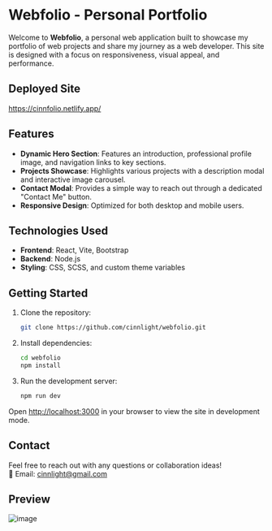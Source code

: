 # Webfolio - Personal Portfolio

Welcome to **Webfolio**, a personal web application built to showcase my portfolio of web projects and share my journey as a web developer. This site is designed with a focus on responsiveness, visual appeal, and performance.

## Deployed Site
https://cinnfolio.netlify.app/

## Features

- **Dynamic Hero Section**: Features an introduction, professional profile image, and navigation links to key sections.
- **Projects Showcase**: Highlights various projects with a description modal and interactive image carousel.
- **Contact Modal**: Provides a simple way to reach out through a dedicated "Contact Me" button.
- **Responsive Design**: Optimized for both desktop and mobile users.

## Technologies Used

- **Frontend**: React, Vite, Bootstrap
- **Backend**: Node.js
- **Styling**: CSS, SCSS, and custom theme variables

## Getting Started

1. Clone the repository:
   ```bash
   git clone https://github.com/cinnlight/webfolio.git
   ```

2. Install dependencies:
   ```bash
   cd webfolio
   npm install
   ```

3. Run the development server:
   ```bash
   npm run dev
   ```

Open [http://localhost:3000](http://localhost:3000) in your browser to view the site in development mode.


## Contact

Feel free to reach out with any questions or collaboration ideas!  
📧 Email: [cinnlight@gmail.com](mailto:cinnlight@gmail.com)


## Preview
![image](https://github.com/user-attachments/assets/0830ca66-9b60-4c65-8099-57577427f865)
